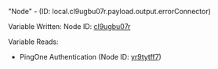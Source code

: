 "Node" - (ID: local.cl9ugbu07r.payload.output.errorConnector)

Variable Written:
Node ID: [cl9ugbu07r](../nodes/cl9ugbu07r.md)

Variable Reads:
* PingOne Authentication (Node ID: [yr9tytff7](../nodes/yr9tytff7.md))
